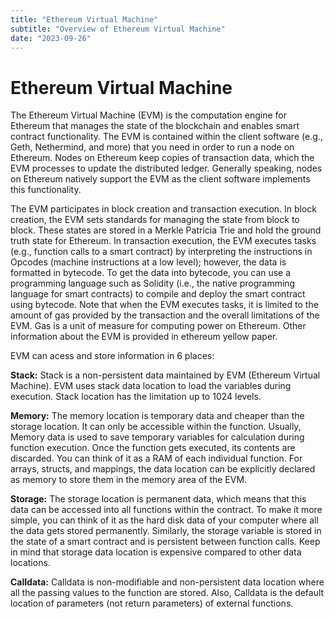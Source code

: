 ```yaml
---
title: "Ethereum Virtual Machine"
subtitle: "Overview of Ethereum Virtual Machine"
date: "2023-09-26"
---
```


# Ethereum Virtual Machine

The Ethereum Virtual Machine (EVM) is the computation engine for Ethereum that manages the state of the blockchain and enables smart contract functionality. The EVM is contained within the client software (e.g., Geth, Nethermind, and more) that you need in order to run a node on Ethereum. Nodes on Ethereum keep copies of transaction data, which the EVM processes to update the distributed ledger. Generally speaking, nodes on Ethereum natively support the EVM as the client software implements this functionality.

The EVM participates in block creation and transaction execution. In block creation, the EVM sets standards for managing the state from block to block. These states are stored in a Merkle Patricia Trie and hold the ground truth state for Ethereum. In transaction execution, the EVM executes tasks (e.g., function calls to a smart contract) by interpreting the instructions in Opcodes (machine instructions at a low level); however, the data is formatted in bytecode. To get the data into bytecode, you can use a programming language such as Solidity (i.e., the native programming language for smart contracts) to compile and deploy the smart contract using bytecode. Note that when the EVM executes tasks, it is limited to the amount of gas provided by the transaction and the overall limitations of the EVM. Gas is a unit of measure for computing power on Ethereum. Other information about the EVM is provided in ethereum yellow paper.

EVM can acess and store information in 6 places:

**Stack:** Stack is a non-persistent data maintained by EVM (Ethereum Virtual Machine). EVM uses stack data location to load the variables during execution. Stack location has the limitation up to 1024 levels.

**Memory:** The memory location is temporary data and cheaper than the storage location. It can only be accessible within the function. Usually, Memory data is used to save temporary variables for calculation during function execution. Once the function gets executed, its contents are discarded. You can think of it as a RAM of each individual function. For arrays, structs, and mappings, the data location can be explicitly declared as memory to store them in the memory area of the EVM.

**Storage:** The storage location is permanent data, which means that this data can be accessed into all functions within the contract. To make it more simple, you can think of it as the hard disk data of your computer where all the data gets stored permanently. Similarly, the storage variable is stored in the state of a smart contract and is persistent between function calls. Keep in mind that storage data location is expensive compared to other data locations. 

**Calldata:** Calldata is non-modifiable and non-persistent data location where all the passing values to the function are stored. Also, Calldata is the default location of parameters (not return parameters) of external functions.




